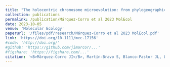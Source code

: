 ```yaml
---
title: "The holocentric chromosome microevolution: from phylogeographic patterns to genomic associations with environmental gradients"
collection: publications
permalink: /publication/Márquez-Corro et al 2023 MolEcol
date: 2023-10-05
venue: 'Molecular Ecology'
paperurl: '/files/pdf/research/Márquez‐Corro et al 2023 MolEcol.pdf'
link: 'https://doi.org/10.1111/mec.17156'
#code: 'http://doi.org/'
#github: 'https://github.com/jimarcor/...'
#figshare: 'https://figshare.com/...'
citation: '<B>Márquez-Corro JI</B>, Martín-Bravo S, Blanco-Pastor JL, Luceño M, Escudero M. 2023. &quot;The holocentric chromosome microevolution: from phylogeographic patterns to genomic associations with environmental gradients&quot; <i>Molecular Ecology</i> 00: 1-13. doi:10.1111/mec.17156'
---
```

